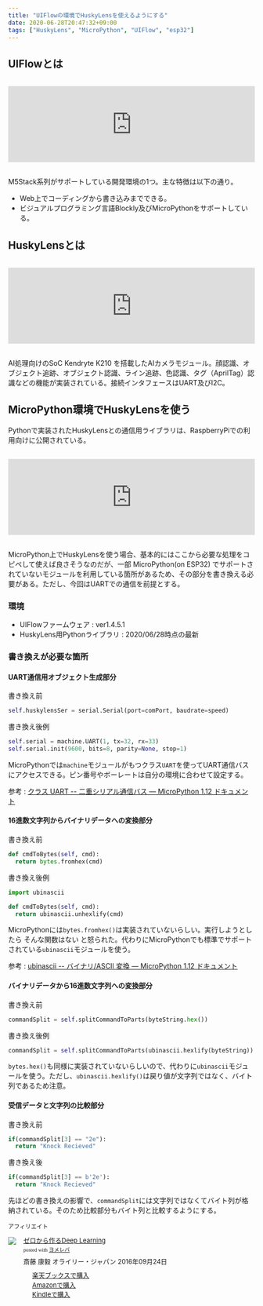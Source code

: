 ```yaml
---
title: "UIFlowの環境でHuskyLensを使えるようにする"
date: 2020-06-28T20:47:32+09:00
tags: ["HuskyLens", "MicroPython", "UIFlow", "esp32"]
---
```


## UIFlowとは

<iframe class="hatenablogcard" style="width:100%;height:155px;margin:15px 0;max-width:680px;" title="UIFlow · UIFlow Use" src="https://hatenablog-parts.com/embed?url=https://m5stack.github.io/UIFlow_doc/ja/" frameborder="0" scrolling="no"></iframe>

M5Stack系列がサポートしている開発環境の1つ。主な特徴は以下の通り。

- Web上でコーディングから書き込みまでできる。
- ビジュアルプログラミング言語Blockly及びMicroPythonをサポートしている。

## HuskyLensとは

<iframe class="hatenablogcard" style="width:100%;height:155px;margin:15px 0;max-width:680px;" title="HUSKYLENS_V1.0_SKU_SEN0305_SEN0336-DFRobot" src="https://hatenablog-parts.com/embed?url=https://wiki.dfrobot.com/HUSKYLENS_V1.0_SKU_SEN0305_SEN0336" frameborder="0" scrolling="no"></iframe>

AI処理向けのSoC Kendryte K210 を搭載したAIカメラモジュール。顔認識、オブジェクト追跡、オブジェクト認識、ライン追跡、色認識、タグ（AprilTag）認識などの機能が実装されている。接続インタフェースはUART及びI2C。

## MicroPython環境でHuskyLensを使う

Pythonで実装されたHuskyLensとの通信用ライブラリは、RaspberryPiでの利用向けに公開されている。

<iframe class="hatenablogcard" style="width:100%;height:155px;margin:15px 0;max-width:680px;" title="HuskyLens/HUSKYLENSPython" src="https://hatenablog-parts.com/embed?url=https://github.com/HuskyLens/HUSKYLENSPython" frameborder="0" scrolling="no"></iframe>

MicroPython上でHuskyLensを使う場合、基本的にはここから必要な処理をコピペして使えば良さそうなのだが、一部 MicroPython(on ESP32) でサポートされていないモジュールを利用している箇所があるため、その部分を書き換える必要がある。ただし、今回はUARTでの通信を前提とする。

### 環境

- UIFlowファームウェア : ver1.4.5.1
- HuskyLens用Pythonライブラリ : 2020/06/28時点の最新

### 書き換えが必要な箇所

#### UART通信用オブジェクト生成部分

書き換え前

```python
self.huskylensSer = serial.Serial(port=comPort, baudrate=speed)
```

書き換え後例

```python
self.serial = machine.UART(1, tx=32, rx=33)
self.serial.init(9600, bits=8, parity=None, stop=1)
```

MicroPythonでは`machine`モジュールがもつクラス`UART`を使ってUART通信バスにアクセスできる。ピン番号やボーレートは自分の環境に合わせて設定する。

参考 : [クラス UART \-\- 二重シリアル通信バス — MicroPython 1\.12 ドキュメント](https://micropython-docs-ja.readthedocs.io/ja/latest/library/machine.UART.html)

#### 16進数文字列からバイナリデータへの変換部分

書き換え前

```python
def cmdToBytes(self, cmd):
  return bytes.fromhex(cmd)
```

書き換え後例

```python
import ubinascii

def cmdToBytes(self, cmd):
  return ubinascii.unhexlify(cmd)
```

MicroPythonには`bytes.fromhex()`は実装されていないらしい。実行しようとしたら そんな関数はない と怒られた。代わりにMicroPythonでも標準でサポートされている`ubinascii`モジュールを使う。

参考 : [ubinascii \-\- バイナリ/ASCII 変換 — MicroPython 1\.12 ドキュメント](https://micropython-docs-ja.readthedocs.io/ja/latest/library/ubinascii.html)

#### バイナリデータから16進数文字列への変換部分

書き換え前

```python
commandSplit = self.splitCommandToParts(byteString.hex())
```

書き換え後例

```python
commandSplit = self.splitCommandToParts(ubinascii.hexlify(byteString))
```

`bytes.hex()`も同様に実装されていないらしいので、代わりに`ubinascii`モジュールを使う。ただし、`ubinascii.hexlify()`は戻り値が文字列ではなく、バイト列であるため注意。

#### 受信データと文字列の比較部分

書き換え前

```python
if(commandSplit[3] == "2e"):
  return "Knock Recieved"
```

書き換え後

```python
if(commandSplit[3] == b'2e'):
  return "Knock Recieved"
```

先ほどの書き換えの影響で、`commandSplit`には文字列ではなくてバイト列が格納されている。そのため比較部分もバイト列と比較するようにする。

<small>アフィリエイト</small>
<div class="booklink-box" style="text-align:left;padding-bottom:20px;font-size:small;zoom: 1;overflow: hidden;"><div class="booklink-image" style="float:left;margin:0 15px 10px 0;"><a href="https://www.amazon.co.jp/exec/obidos/asin/4873117585/kouya17-22/" target="_blank" ><img src="https://thumbnail.image.rakuten.co.jp/@0_mall/book/cabinet/7584/9784873117584.jpg?_ex=200x200" style="border: none;" /></a></div><div class="booklink-info" style="line-height:120%;zoom: 1;overflow: hidden;"><div class="booklink-name" style="margin-bottom:10px;line-height:120%"><a href="https://hb.afl.rakuten.co.jp/hgc/15918ecf.b552f740.15918ed0.60dacf5d/yomereba_main_202006282052374865?pc=http%3A%2F%2Fbooks.rakuten.co.jp%2Frb%2F14424645%2F%3Fscid%3Daf_ich_link_urltxt%26m%3Dhttp%3A%2F%2Fm.rakuten.co.jp%2Fev%2Fbook%2F" target="_blank" >ゼロから作るDeep Learning</a><div class="booklink-powered-date" style="font-size:8pt;margin-top:5px;font-family:verdana;line-height:120%">posted with <a href="https://yomereba.com" rel="nofollow" target="_blank">ヨメレバ</a></div></div><div class="booklink-detail" style="margin-bottom:5px;">斎藤 康毅 オライリー・ジャパン 2016年09月24日    </div><div class="booklink-link2" style="margin-top:10px;"><div class="shoplinkrakuten" style="margin-right:5px;background: url('//img.yomereba.com/kz_y.gif') 0 -50px no-repeat;padding: 2px 0 2px 18px;white-space: nowrap;"><a href="https://hb.afl.rakuten.co.jp/hgc/15918ecf.b552f740.15918ed0.60dacf5d/yomereba_main_202006282052374865?pc=http%3A%2F%2Fbooks.rakuten.co.jp%2Frb%2F14424645%2F%3Fscid%3Daf_ich_link_urltxt%26m%3Dhttp%3A%2F%2Fm.rakuten.co.jp%2Fev%2Fbook%2F" target="_blank" >楽天ブックスで購入</a></div><div class="shoplinkamazon" style="margin-right:5px;background: url('//img.yomereba.com/kz_y.gif') 0 0 no-repeat;padding: 2px 0 2px 18px;white-space: nowrap;"><a href="https://www.amazon.co.jp/exec/obidos/asin/4873117585/kouya17-22/" target="_blank" >Amazonで購入</a></div><div class="shoplinkkindle" style="margin-right:5px;background: url('//img.yomereba.com/kz_y.gif') 0 0 no-repeat;padding: 2px 0 2px 18px;white-space: nowrap;"><a href="https://www.amazon.co.jp/gp/search?keywords=%E3%82%BC%E3%83%AD%E3%81%8B%E3%82%89%E4%BD%9C%E3%82%8BDeep%20Learning&__mk_ja_JP=%83J%83%5E%83J%83i&url=node%3D2275256051&tag=kouya17-22" target="_blank" >Kindleで購入</a></div>            	              	  	  	  	  	</div></div><div class="booklink-footer" style="clear: left"></div></div>